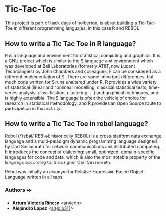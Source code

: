 # Tic-Tac-Toe
This project is part of hack days of holberton, is about building a Tic-Tac-Toe in different programming languajes, in this case R and REBOL

## How to write a Tic Tac Toe in R language?
R is a language and environment for statistical computing and graphics. It is a GNU project which is similar to the S language and environment which was developed at Bell Laboratories (formerly AT&T, now Lucent Technologies) by John Chambers and colleagues. R can be considered as a different implementation of S. There are some important differences, but much code written for S runs unaltered under R.
R provides a wide variety of statistical (linear and nonlinear modelling, classical statistical tests, time-series analysis, classification, clustering, …) and graphical techniques, and is highly extensible. The S language is often the vehicle of choice for research in statistical methodology, and R provides an Open Source route to participation in that activity.

## How to write a Tic Tac Toe in rebol language?
Rebol (/ˈrɛbəl/ REB-əl; historically REBOL) is a cross-platform data exchange language and a multi-paradigm dynamic programming language designed by Carl Sassenrath for network communications and distributed computing. It introduces the concept of dialecting: small, optimized, domain-specific languages for code and data, which is also the most notable property of the language according to its designer Carl Sassenrath.

Rebol was initially an acronym for Relative Expression Based Object Language written in all caps. 

### Authors :black_nib:
* **Arturo Victoria Rincon** <[arvicrin](https://github.com/arvicrin)>
* **Alejandro Lopez** <[alejolo311](https://github.com/alejolo311)>
